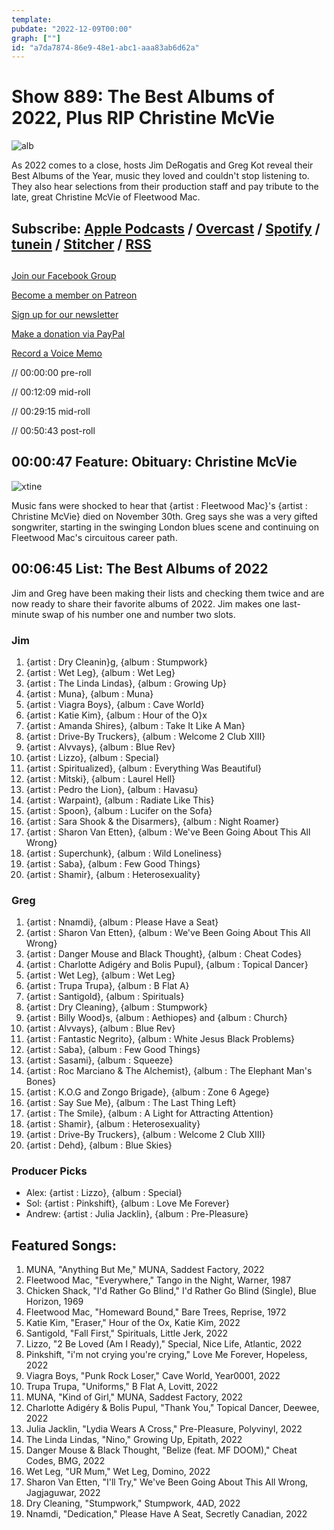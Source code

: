 ```yaml
---
template: 
pubdate: "2022-12-09T00:00"
graph: [""]
id: "a7da7874-86e9-48e1-abc1-aaa83ab6d62a"
---
```






# Show 889: The Best Albums of 2022, Plus RIP Christine McVie

![alb](https://static.soundopinions.org/images/2022/best-albums-2022.png)

As 2022 comes to a close, hosts Jim DeRogatis and Greg Kot reveal their Best Albums of the Year, music they loved and couldn't stop listening to. They also hear selections from their production staff and pay tribute to the late, great Christine McVie of Fleetwood Mac. 



## Subscribe: [Apple Podcasts](https://itunes.apple.com/us/podcast/sound-opinions/id94793843) / [Overcast](https://overcast.fm/itunes94793843/sound-opinions) / [Spotify](https://open.spotify.com/show/1kNR8YL7TBrQuRxDdS4wtU) / [tunein](https://tunein.com/podcasts/Music-Podcasts/Sound-Opinions-p60273/) / [Stitcher](http://www.stitcher.com/podcast/sound-opinions) / [RSS](https://feeds.simplecast.com/Nn6fjnB0)



## 

[Join our Facebook Group](https://bit.ly/3sivr9T)

[Become a member on Patreon](https://bit.ly/3slWZvc)

[Sign up for our newsletter](https://bit.ly/3eEvRnG)

[Make a donation via PayPal](https://bit.ly/3dmt9lU)

[Record a Voice Memo](https://bit.ly/2RyD5Ah)

// 00:00:00 pre-roll

// 00:12:09 mid-roll

// 00:29:15 mid-roll

// 00:50:43 post-roll



## 00:00:47 Feature: Obituary: Christine McVie

![xtine](https://static.soundopinions.org/images/2022/christinemcvie84.jpg)

Music fans were shocked to hear that {artist : Fleetwood Mac}'s {artist : Christine McVie} died on November 30th. Greg says she was a very gifted songwriter, starting in the swinging London blues scene and continuing on Fleetwood Mac's circuitous career path.



## 00:06:45 List: The Best Albums of 2022

Jim and Greg have been making their lists and checking them twice and are now ready to share their favorite albums of 2022. Jim makes one last-minute swap of his number one and number two slots.


### Jim

1. {artist : Dry Cleanin}g, {album : Stumpwork}
2. {artist : Wet Leg}, {album : Wet Leg}
3. {artist : The Linda Lindas}, {album : Growing Up}
4. {artist : Muna}, {album : Muna}
5. {artist : Viagra Boys}, {album : Cave World}
6. {artist : Katie Kim}, {album : Hour of the O}x
7. {artist : Amanda Shires}, {album : Take It Like A Man}
8. {artist : Drive-By Truckers}, {album : Welcome 2 Club XIII}
9. {artist : Alvvays}, {album : Blue Rev}
10. {artist : Lizzo}, {album : Special}
11. {artist : Spiritualized}, {album : Everything Was Beautiful}
12. {artist : Mitski}, {album : Laurel Hell}
13. {artist : Pedro the Lion}, {album : Havasu}
14. {artist : Warpaint}, {album : Radiate Like This}
15. {artist : Spoon}, {album : Lucifer on the Sofa}
16. {artist : Sara Shook & the Disarmers}, {album : Night Roamer}
17. {artist : Sharon Van Etten}, {album : We've Been Going About This All Wrong}
18. {artist : Superchunk}, {album : Wild Loneliness}
19. {artist : Saba}, {album : Few Good Things}
20. {artist : Shamir}, {album : Heterosexuality}


### Greg

1. {artist : Nnamdi}, {album : Please Have a Seat}
2. {artist : Sharon Van Etten}, {album : We've Been Going About This All Wrong}
3. {artist : Danger Mouse and Black Thought}, {album : Cheat Codes}
4. {artist : Charlotte Adigéry and Bolis Pupul}, {album : Topical Dancer}
5. {artist : Wet Leg}, {album : Wet Leg}
6. {artist : Trupa Trupa}, {album : B Flat A}
7. {artist : Santigold}, {album : Spirituals}
8. {artist : Dry Cleaning}, {album : Stumpwork}
9. {artist : Billy Wood}s, {album : Aethiopes} and {album : Church}
10. {artist : Alvvays}, {album : Blue Rev}
11. {artist : Fantastic Negrito}, {album : White Jesus Black Problems}
12. {artist : Saba}, {album : Few Good Things}
13. {artist : Sasami}, {album : Squeeze}
14. {artist : Roc Marciano & The Alchemist}, {album : The Elephant Man's Bones}
15. {artist : K.O.G and Zongo Brigade}, {album : Zone 6 Agege}
16. {artist : Say Sue Me}, {album : The Last Thing Left}
17. {artist : The Smile}, {album : A Light for Attracting Attention}
18. {artist : Shamir}, {album : Heterosexuality}
19. {artist : Drive-By Truckers}, {album : Welcome 2 Club XIII}
20. {artist : Dehd}, {album : Blue Skies}


### Producer Picks

- Alex: {artist : Lizzo}, {album : Special}
- Sol: {artist : Pinkshift}, {album : Love Me Forever}
- Andrew: {artist : Julia Jacklin}, {album : Pre-Pleasure}



## Featured Songs:

1. MUNA, "Anything But Me," MUNA, Saddest Factory, 2022
2. Fleetwood Mac, "Everywhere," Tango in the Night, Warner, 1987
3. Chicken Shack, "I'd Rather Go Blind," I'd Rather Go Blind (Single), Blue Horizon, 1969
4. Fleetwood Mac, "Homeward Bound," Bare Trees, Reprise, 1972
5. Katie Kim, "Eraser," Hour of the Ox, Katie Kim, 2022
6. Santigold, "Fall First," Spirituals, Little Jerk, 2022
7. Lizzo, "2 Be Loved (Am I Ready)," Special, Nice Life, Atlantic, 2022
8. Pinkshift, "i'm not crying you're crying," Love Me Forever, Hopeless, 2022
9. Viagra Boys, "Punk Rock Loser," Cave World, Year0001, 2022
10. Trupa Trupa, "Uniforms," B Flat A, Lovitt, 2022
11. MUNA, "Kind of Girl," MUNA, Saddest Factory, 2022
12. Charlotte Adigéry & Bolis Pupul, "Thank You," Topical Dancer, Deewee, 2022
13. Julia Jacklin, "Lydia Wears A Cross," Pre-Pleasure, Polyvinyl, 2022
14. The Linda Lindas, "Nino," Growing Up, Epitath, 2022
15. Danger Mouse & Black Thought, "Belize (feat. MF DOOM)," Cheat Codes, BMG, 2022
16. Wet Leg, "UR Mum," Wet Leg, Domino, 2022
17. Sharon Van Etten, "I'll Try," We've Been Going About This All Wrong, Jagjaguwar, 2022
18. Dry Cleaning, "Stumpwork," Stumpwork, 4AD, 2022
19. Nnamdi, "Dedication," Please Have A Seat, Secretly Canadian, 2022